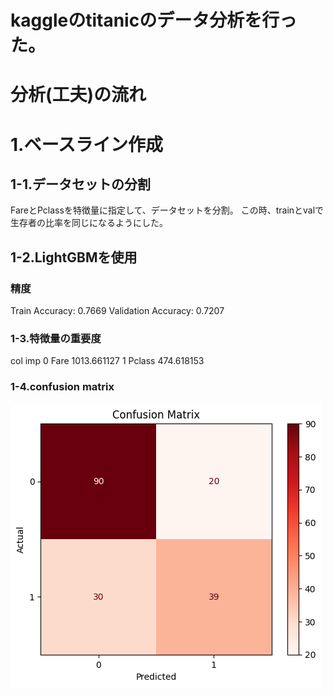 # kaggleのtitanicのデータ分析を行った。

# 分析(工夫)の流れ
# 1.ベースライン作成
## 1-1.データセットの分割
FareとPclassを特徴量に指定して、データセットを分割。
この時、trainとvalで生存者の比率を同じになるようにした。


## 1-2.LightGBMを使用
### 精度
Train Accuracy: 0.7669
Validation Accuracy: 0.7207

### 1-3.特徴量の重要度
col	imp
0	Fare	1013.661127
1	Pclass	474.618153

### 1-4.confusion matrix
![alt text](images/confusion_matrix1.png)




